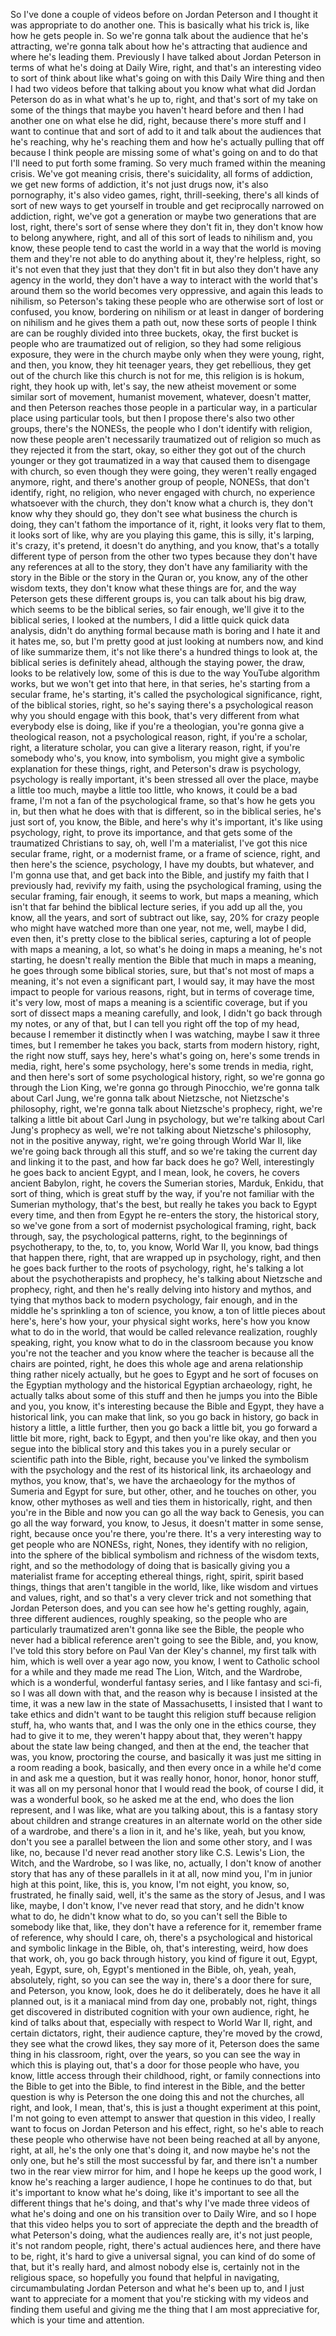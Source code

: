  So I've done a couple of videos before on Jordan Peterson and I thought it was appropriate to do another one. This is basically what his trick is, like how he gets people in. So we're gonna talk about the audience that he's attracting, we're gonna talk about how he's attracting that audience and where he's leading them. Previously I have talked about Jordan Peterson in terms of what he's doing at Daily Wire, right, and that's an interesting video to sort of think about like what's going on with this Daily Wire thing and then I had two videos before that talking about you know what what did Jordan Peterson do as in what what's he up to, right, and that's sort of my take on some of the things that maybe you haven't heard before and then I had another one on what else he did, right, because there's more stuff and I want to continue that and sort of add to it and talk about the audiences that he's reaching, why he's reaching them and how he's actually pulling that off because I think people are missing some of what's going on and to do that I'll need to put forth some framing. So very much framed within the meaning crisis. We've got meaning crisis, there's suicidality, all forms of addiction, we get new forms of addiction, it's not just drugs now, it's also pornography, it's also video games, right, thrill-seeking, there's all kinds of sort of new ways to get yourself in trouble and get reciprocally narrowed on addiction, right, we've got a generation or maybe two generations that are lost, right, there's sort of sense where they don't fit in, they don't know how to belong anywhere, right, and all of this sort of leads to nihilism and, you know, these people tend to cast the world in a way that the world is moving them and they're not able to do anything about it, they're helpless, right, so it's not even that they just that they don't fit in but also they don't have any agency in the world, they don't have a way to interact with the world that's around them so the world becomes very oppressive, and again this leads to nihilism, so Peterson's taking these people who are otherwise sort of lost or confused, you know, bordering on nihilism or at least in danger of bordering on nihilism and he gives them a path out, now these sorts of people I think are can be roughly divided into three buckets, okay, the first bucket is people who are traumatized out of religion, so they had some religious exposure, they were in the church maybe only when they were young, right, and then, you know, they hit teenager years, they get rebellious, they get out of the church like this church is not for me, this religion is is hokum, right, they hook up with, let's say, the new atheist movement or some similar sort of movement, humanist movement, whatever, doesn't matter, and then Peterson reaches those people in a particular way, in a particular place using particular tools, but then I propose there's also two other groups, there's the NONESs, the people who I don't identify with religion, now these people aren't necessarily traumatized out of religion so much as they rejected it from the start, okay, so either they got out of the church younger or they got traumatized in a way that caused them to disengage with church, so even though they were going, they weren't really engaged anymore, right, and there's another group of people, NONESs, that don't identify, right, no religion, who never engaged with church, no experience whatsoever with the church, they don't know what a church is, they don't know why they should go, they don't see what business the church is doing, they can't fathom the importance of it, right, it looks very flat to them, it looks sort of like, why are you playing this game, this is silly, it's larping, it's crazy, it's pretend, it doesn't do anything, and you know, that's a totally different type of person from the other two types because they don't have any references at all to the story, they don't have any familiarity with the story in the Bible or the story in the Quran or, you know, any of the other wisdom texts, they don't know what these things are for, and the way Peterson gets these different groups is, you can talk about his big draw, which seems to be the biblical series, so fair enough, we'll give it to the biblical series, I looked at the numbers, I did a little quick quick data analysis, didn't do anything formal because math is boring and I hate it and it hates me, so, but I'm pretty good at just looking at numbers now, and kind of like summarize them, it's not like there's a hundred things to look at, the biblical series is definitely ahead, although the staying power, the draw, looks to be relatively low, some of this is due to the way YouTube algorithm works, but we won't get into that here, in that series, he's starting from a secular frame, he's starting, it's called the psychological significance, right, of the biblical stories, right, so he's saying there's a psychological reason why you should engage with this book, that's very different from what everybody else is doing, like if you're a theologian, you're gonna give a theological reason, not a psychological reason, right, if you're a scholar, right, a literature scholar, you can give a literary reason, right, if you're somebody who's, you know, into symbolism, you might give a symbolic explanation for these things, right, and Peterson's draw is psychology, psychology is really important, it's been stressed all over the place, maybe a little too much, maybe a little too little, who knows, it could be a bad frame, I'm not a fan of the psychological frame, so that's how he gets you in, but then what he does with that is different, so in the biblical series, he's just sort of, you know, the Bible, and here's why it's important, it's like using psychology, right, to prove its importance, and that gets some of the traumatized Christians to say, oh, well I'm a materialist, I've got this nice secular frame, right, or a modernist frame, or a frame of science, right, and then here's the science, psychology, I have my doubts, but whatever, and I'm gonna use that, and get back into the Bible, and justify my faith that I previously had, revivify my faith, using the psychological framing, using the secular framing, fair enough, it seems to work, but maps a meaning, which isn't that far behind the biblical lecture series, if you add up all the, you know, all the years, and sort of subtract out like, say, 20% for crazy people who might have watched more than one year, not me, well, maybe I did, even then, it's pretty close to the biblical series, capturing a lot of people with maps a meaning, a lot, so what's he doing in maps a meaning, he's not starting, he doesn't really mention the Bible that much in maps a meaning, he goes through some biblical stories, sure, but that's not most of maps a meaning, it's not even a significant part, I would say, it may have the most impact to people for various reasons, right, but in terms of coverage time, it's very low, most of maps a meaning is a scientific coverage, but if you sort of dissect maps a meaning carefully, and look, I didn't go back through my notes, or any of that, but I can tell you right off the top of my head, because I remember it distinctly when I was watching, maybe I saw it three times, but I remember he takes you back, starts from modern history, right, the right now stuff, says hey, here's what's going on, here's some trends in media, right, here's some psychology, here's some trends in media, right, and then here's sort of some psychological history, right, so we're gonna go through the Lion King, we're gonna go through Pinocchio, we're gonna talk about Carl Jung, we're gonna talk about Nietzsche, not Nietzsche's philosophy, right, we're gonna talk about Nietzsche's prophecy, right, we're talking a little bit about Carl Jung in psychology, but we're talking about Carl Jung's prophecy as well, we're not talking about Nietzsche's philosophy, not in the positive anyway, right, we're going through World War II, like we're going back through all this stuff, and so we're taking the current day and linking it to the past, and how far back does he go? Well, interestingly he goes back to ancient Egypt, and I mean, look, he covers, he covers ancient Babylon, right, he covers the Sumerian stories, Marduk, Enkidu, that sort of thing, which is great stuff by the way, if you're not familiar with the Sumerian mythology, that's the best, but really he takes you back to Egypt every time, and then from Egypt he re-enters the story, the historical story, so we've gone from a sort of modernist psychological framing, right, back through, say, the psychological patterns, right, to the beginnings of psychotherapy, to the, to, to, you know, World War II, you know, bad things that happen there, right, that are wrapped up in psychology, right, and then he goes back further to the roots of psychology, right, he's talking a lot about the psychotherapists and prophecy, he's talking about Nietzsche and prophecy, right, and then he's really delving into history and mythos, and tying that mythos back to modern psychology, fair enough, and in the middle he's sprinkling a ton of science, you know, a ton of little pieces about here's, here's how your, your physical sight works, here's how you know what to do in the world, that would be called relevance realization, roughly speaking, right, you know what to do in the classroom because you know you're not the teacher and you know where the teacher is because all the chairs are pointed, right, he does this whole age and arena relationship thing rather nicely actually, but he goes to Egypt and he sort of focuses on the Egyptian mythology and the historical Egyptian archaeology, right, he actually talks about some of this stuff and then he jumps you into the Bible and you, you know, it's interesting because the Bible and Egypt, they have a historical link, you can make that link, so you go back in history, go back in history a little, a little further, then you go back a little bit, you go forward a little bit more, right, back to Egypt, and then you're like okay, and then you segue into the biblical story and this takes you in a purely secular or scientific path into the Bible, right, because you've linked the symbolism with the psychology and the rest of its historical link, its archaeology and mythos, you know, that's, we have the archaeology for the mythos of Sumeria and Egypt for sure, but other, other, and he touches on other, you know, other mythoses as well and ties them in historically, right, and then you're in the Bible and now you can go all the way back to Genesis, you can go all the way forward, you know, to Jesus, it doesn't matter in some sense, right, because once you're there, you're there. It's a very interesting way to get people who are NONESs, right, Nones, they identify with no religion, into the sphere of the biblical symbolism and richness of the wisdom texts, right, and so the methodology of doing that is basically giving you a materialist frame for accepting ethereal things, right, spirit, spirit based things, things that aren't tangible in the world, like, like wisdom and virtues and values, right, and so that's a very clever trick and not something that Jordan Peterson does, and you can see how he's getting roughly, again, three different audiences, roughly speaking, so the people who are particularly traumatized aren't gonna like see the Bible, the people who never had a biblical reference aren't going to see the Bible, and, you know, I've told this story before on Paul Van der Kley's channel, my first talk with him, which is well over a year ago now, you know, I went to Catholic school for a while and they made me read The Lion, Witch, and the Wardrobe, which is a wonderful, wonderful fantasy series, and I like fantasy and sci-fi, so I was all down with that, and the reason why is because I insisted at the time, it was a new law in the state of Massachusetts, I insisted that I want to take ethics and didn't want to be taught this religion stuff because religion stuff, ha, who wants that, and I was the only one in the ethics course, they had to give it to me, they weren't happy about that, they weren't happy about the state law being changed, and then at the end, the teacher that was, you know, proctoring the course, and basically it was just me sitting in a room reading a book, basically, and then every once in a while he'd come in and ask me a question, but it was really honor, honor, honor, honor stuff, it was all on my personal honor that I would read the book, of course I did, it was a wonderful book, so he asked me at the end, who does the lion represent, and I was like, what are you talking about, this is a fantasy story about children and strange creatures in an alternate world on the other side of a wardrobe, and there's a lion in it, and he's like, yeah, but you know, don't you see a parallel between the lion and some other story, and I was like, no, because I'd never read another story like C.S. Lewis's Lion, the Witch, and the Wardrobe, so I was like, no, actually, I don't know of another story that has any of these parallels in it at all, now mind you, I'm in junior high at this point, like, this is, you know, I'm not eight, you know, so, frustrated, he finally said, well, it's the same as the story of Jesus, and I was like, maybe, I don't know, I've never read that story, and he didn't know what to do, he didn't know what to do, so you can't sell the Bible to somebody like that, like, they don't have a reference for it, remember frame of reference, why should I care, oh, there's a psychological and historical and symbolic linkage in the Bible, oh, that's interesting, weird, how does that work, oh, you go back through history, you kind of figure it out, Egypt, yeah, Egypt, sure, oh, Egypt's mentioned in the Bible, oh, yeah, yeah, absolutely, right, so you can see the way in, there's a door there for sure, and Peterson, you know, look, does he do it deliberately, does he have it all planned out, is it a maniacal mind from day one, probably not, right, things get discovered in distributed cognition with your own audience, right, he kind of talks about that, especially with respect to World War II, right, and certain dictators, right, their audience capture, they're moved by the crowd, they see what the crowd likes, they say more of it, Peterson does the same thing in his classroom, right, over the years, so you can see the way in which this is playing out, that's a door for those people who have, you know, little access through their childhood, right, or family connections into the Bible to get into the Bible, to find interest in the Bible, and the better question is why is Peterson the one doing this and not the churches, all right, and look, I mean, that's, this is just a thought experiment at this point, I'm not going to even attempt to answer that question in this video, I really want to focus on Jordan Peterson and his effect, right, so he's able to reach these people who otherwise have not been being reached at all by anyone, right, at all, he's the only one that's doing it, and now maybe he's not the only one, but he's still the most successful by far, and there isn't a number two in the rear view mirror for him, and I hope he keeps up the good work, I know he's reaching a larger audience, I hope he continues to do that, but it's important to know what he's doing, like it's important to see all the different things that he's doing, and that's why I've made three videos of what he's doing and one on his transition over to Daily Wire, and so I hope that this video helps you to sort of appreciate the depth and the breadth of what Peterson's doing, what the audiences really are, it's not just people, it's not random people, right, there's actual audiences here, and there have to be, right, it's hard to give a universal signal, you can kind of do some of that, but it's really hard, and almost nobody else is, certainly not in the religious space, so hopefully you found that helpful in navigating, circumambulating Jordan Peterson and what he's been up to, and I just want to appreciate for a moment that you're sticking with my videos and finding them useful and giving me the thing that I am most appreciative for, which is your time and attention.